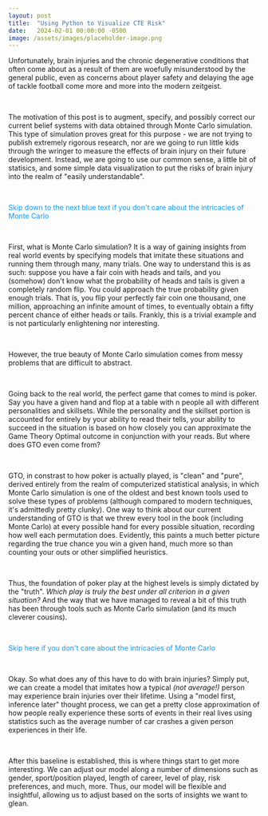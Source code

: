 ```yaml
---
layout: post
title:  "Using Python to Visualize CTE Risk"
date:   2024-02-01 00:00:00 -0500
image: /assets/images/placeholder-image.png
---
```


Unfortunately, brain injuries and the chronic degenerative conditions that often come about as a result of them are woefully misunderstood by the general public, even as concerns about player safety and delaying the age of tackle football come more and more into the modern zeitgeist.

<br>

The motivation of this post is to augment, specify, and possibly correct our current belief systems with data obtained through Monte Carlo simulation. This type of simulation proves great for this purpose - we are not trying to publish extremely rigorous research, nor are we going to run little kids through the wringer to measure the effects of brain injury on their future development. Instead, we are going to use our common sense, a little bit of statisics, and some simple data visualization to put the risks of brain injury into the realm of "easily understandable". 

<br> 

<p style="color: #0D99FF;">Skip down to the next blue text if you don't care about the intricacies of Monte Carlo </p>

<br>

First, what is Monte Carlo simulation? It is a way of gaining insights from real world events by specifying models that imitate these situations and running them through many, many trials. One way to understand this is as such: suppose you have a fair coin with heads and tails, and you (somehow) don't know what the probability of heads and tails is given a completely random flip. You could approach the true probability given enough trials. That is, you flip your perfectly fair coin one thousand, one million, approaching an infinite amount of times, to eventually obtain a fifty percent chance of either heads or tails. Frankly, this is a trivial example and is not particularly enlightening nor interesting. 

<br>

However, the true beauty of Monte Carlo simulation comes from messy problems that are difficult to abstract. 

<br>

Going back to the real world, the perfect game that comes to mind is poker. Say you have a given hand and flop at a table with n people all with different personalities and skillsets. While the personality and the skillset portion is accounted for entirely by your ability to read their tells, your ability to succeed in the situation is based on how closely you can approximate the Game Theory Optimal outcome in conjunction with your reads. But where does GTO even come from?

<br>

GTO, in constrast to how poker is actually played, is "clean" and "pure", derived entirely from the realm of computerized statistical analysis, in which Monte Carlo simulation is one of the oldest and best known tools used to solve these types of problems (although compared to modern techniques, it's admittedly pretty clunky). One way to think about our current understanding of GTO is that we threw every tool in the book (including Monte Carlo) at every possible hand for every possible situation, recording how well each permutation does. Evidently, this paints a much better picture regarding the true chance you win a given hand, much more so than counting your outs or other simplified heuristics.

<br>

Thus, the foundation of poker play at the highest levels is simply dictated by the "truth". *Which play is truly the best under all criterion in a given situation?* And the way that we have managed to reveal a bit of this truth has been through tools such as Monte Carlo simulation (and its much cleverer cousins).

<br>

<p style="color: #0D99FF;">Skip here if you don't care about the intricacies of Monte Carlo </p>

<br>

Okay. So what does any of this have to do with brain injuries? Simply put, we can create a model that imitates how a typical *(not average!)* person may experience brain injuries over their lifetime. Using a "model first, inference later" thought process, we can get a pretty close approximation of how people really experience these sorts of events in their real lives using statistics such as the average number of car crashes a given person experiences in their life. 

<br>

After this baseline is established, this is where things start to get more interesting. We can adjust our model along a number of dimensions such as gender, sport/position played, length of career, level of play, risk preferences, and much, more. Thus, our model will be flexible and insightful, allowing us to adjust based on the sorts of insights we want to glean.